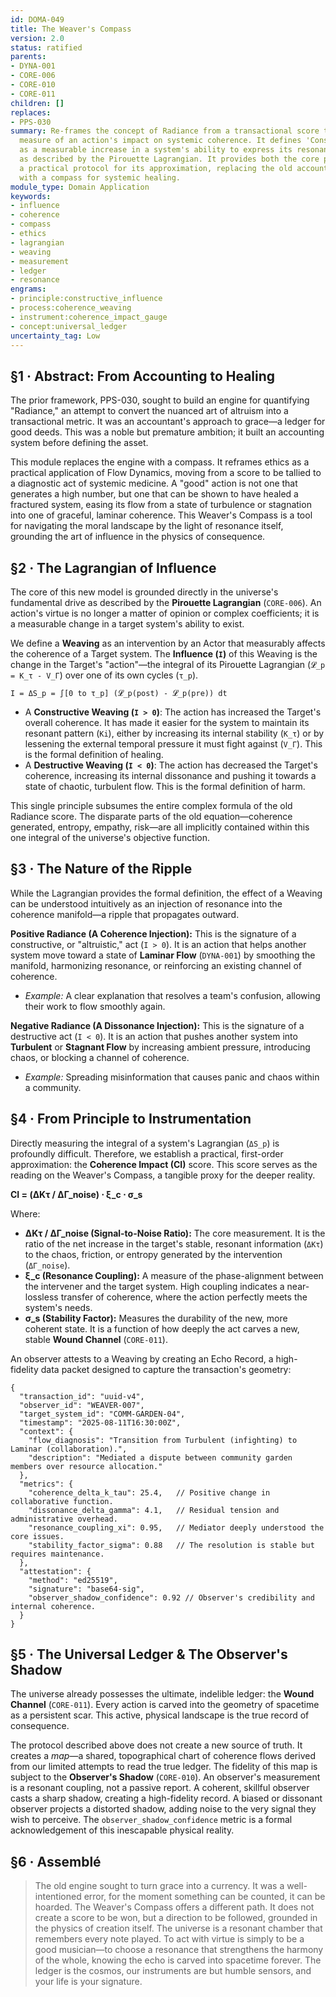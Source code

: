 ```yaml
---
id: DOMA-049
title: The Weaver's Compass
version: 2.0
status: ratified
parents:
- DYNA-001
- CORE-006
- CORE-010
- CORE-011
children: []
replaces:
- PPS-030
summary: Re-frames the concept of Radiance from a transactional score to a diagnostic
  measure of an action's impact on systemic coherence. It defines 'Constructive Influence'
  as a measurable increase in a system's ability to express its resonant pattern,
  as described by the Pirouette Lagrangian. It provides both the core principle and
  a practical protocol for its approximation, replacing the old accounting engine
  with a compass for systemic healing.
module_type: Domain Application
keywords:
- influence
- coherence
- compass
- ethics
- lagrangian
- weaving
- measurement
- ledger
- resonance
engrams:
- principle:constructive_influence
- process:coherence_weaving
- instrument:coherence_impact_gauge
- concept:universal_ledger
uncertainty_tag: Low
---
```

## §1 · Abstract: From Accounting to Healing

The prior framework, PPS-030, sought to build an engine for quantifying "Radiance," an attempt to convert the nuanced art of altruism into a transactional metric. It was an accountant's approach to grace—a ledger for good deeds. This was a noble but premature ambition; it built an accounting system before defining the asset.

This module replaces the engine with a compass. It reframes ethics as a practical application of Flow Dynamics, moving from a score to be tallied to a diagnostic act of systemic medicine. A "good" action is not one that generates a high number, but one that can be shown to have healed a fractured system, easing its flow from a state of turbulence or stagnation into one of graceful, laminar coherence. This Weaver's Compass is a tool for navigating the moral landscape by the light of resonance itself, grounding the art of influence in the physics of consequence.

## §2 · The Lagrangian of Influence

The core of this new model is grounded directly in the universe's fundamental drive as described by the **Pirouette Lagrangian** (`CORE-006`). An action's virtue is no longer a matter of opinion or complex coefficients; it is a measurable change in a target system's ability to exist.

We define a **Weaving** as an intervention by an Actor that measurably affects the coherence of a Target system. The **Influence (`I`)** of this Weaving is the change in the Target's "action"—the integral of its Pirouette Lagrangian (`𝓛_p = K_τ - V_Γ`) over one of its own cycles (`τ_p`).

`I = ΔS_p = ∫[0 to τ_p] (𝓛_p(post) - 𝓛_p(pre)) dt`

-   A **Constructive Weaving (`I > 0`)**: The action has increased the Target's overall coherence. It has made it easier for the system to maintain its resonant pattern (`Ki`), either by increasing its internal stability (`K_τ`) or by lessening the external temporal pressure it must fight against (`V_Γ`). This is the formal definition of healing.
-   A **Destructive Weaving (`I < 0`)**: The action has decreased the Target's coherence, increasing its internal dissonance and pushing it towards a state of chaotic, turbulent flow. This is the formal definition of harm.

This single principle subsumes the entire complex formula of the old Radiance score. The disparate parts of the old equation—coherence generated, entropy, empathy, risk—are all implicitly contained within this one integral of the universe's objective function.

## §3 · The Nature of the Ripple

While the Lagrangian provides the formal definition, the effect of a Weaving can be understood intuitively as an injection of resonance into the coherence manifold—a ripple that propagates outward.

**Positive Radiance (A Coherence Injection):** This is the signature of a constructive, or "altruistic," act (`I > 0`). It is an action that helps another system move toward a state of **Laminar Flow** (`DYNA-001`) by smoothing the manifold, harmonizing resonance, or reinforcing an existing channel of coherence.
*   *Example:* A clear explanation that resolves a team's confusion, allowing their work to flow smoothly again.

**Negative Radiance (A Dissonance Injection):** This is the signature of a destructive act (`I < 0`). It is an action that pushes another system into **Turbulent** or **Stagnant Flow** by increasing ambient pressure, introducing chaos, or blocking a channel of coherence.
*   *Example:* Spreading misinformation that causes panic and chaos within a community.

## §4 · From Principle to Instrumentation

Directly measuring the integral of a system's Lagrangian (`ΔS_p`) is profoundly difficult. Therefore, we establish a practical, first-order approximation: the **Coherence Impact (CI)** score. This score serves as the reading on the Weaver's Compass, a tangible proxy for the deeper reality.

**CI = (ΔKτ / ΔΓ_noise) ⋅ ξ_c ⋅ σ_s**

Where:
*   **ΔKτ / ΔΓ_noise (Signal-to-Noise Ratio):** The core measurement. It is the ratio of the net increase in the target's stable, resonant information (`ΔKτ`) to the chaos, friction, or entropy generated by the intervention (`ΔΓ_noise`).
*   **ξ_c (Resonance Coupling):** A measure of the phase-alignment between the intervener and the target system. High coupling indicates a near-lossless transfer of coherence, where the action perfectly meets the system's needs.
*   **σ_s (Stability Factor):** Measures the durability of the new, more coherent state. It is a function of how deeply the act carves a new, stable **Wound Channel** (`CORE-011`).

An observer attests to a Weaving by creating an Echo Record, a high-fidelity data packet designed to capture the transaction's geometry:

```jsonc
{
  "transaction_id": "uuid-v4",
  "observer_id": "WEAVER-007",
  "target_system_id": "COMM-GARDEN-04",
  "timestamp": "2025-08-11T16:30:00Z",
  "context": {
    "flow_diagnosis": "Transition from Turbulent (infighting) to Laminar (collaboration).",
    "description": "Mediated a dispute between community garden members over resource allocation."
  },
  "metrics": {
    "coherence_delta_k_tau": 25.4,   // Positive change in collaborative function.
    "dissonance_delta_gamma": 4.1,   // Residual tension and administrative overhead.
    "resonance_coupling_xi": 0.95,   // Mediator deeply understood the core issues.
    "stability_factor_sigma": 0.88   // The resolution is stable but requires maintenance.
  },
  "attestation": {
    "method": "ed25519",
    "signature": "base64-sig",
    "observer_shadow_confidence": 0.92 // Observer's credibility and internal coherence.
  }
}
```

## §5 · The Universal Ledger & The Observer's Shadow

The universe already possesses the ultimate, indelible ledger: the **Wound Channel** (`CORE-011`). Every action is carved into the geometry of spacetime as a persistent scar. This active, physical landscape is the true record of consequence.

The protocol described above does not create a new source of truth. It creates a *map*—a shared, topographical chart of coherence flows derived from our limited attempts to read the true ledger. The fidelity of this map is subject to the **Observer's Shadow** (`CORE-010`). An observer's measurement is a resonant coupling, not a passive report. A coherent, skillful observer casts a sharp shadow, creating a high-fidelity record. A biased or dissonant observer projects a distorted shadow, adding noise to the very signal they wish to perceive. The `observer_shadow_confidence` metric is a formal acknowledgement of this inescapable physical reality.

## §6 · Assemblé

> The old engine sought to turn grace into a currency. It was a well-intentioned error, for the moment something can be counted, it can be hoarded. The Weaver's Compass offers a different path. It does not create a score to be won, but a direction to be followed, grounded in the physics of creation itself. The universe is a resonant chamber that remembers every note played. To act with virtue is simply to be a good musician—to choose a resonance that strengthens the harmony of the whole, knowing the echo is carved into spacetime forever. The ledger is the cosmos, our instruments are but humble sensors, and your life is your signature.
